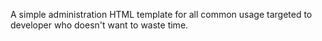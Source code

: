 A simple administration HTML template for all common usage targeted to developer who doesn't want to waste time.
